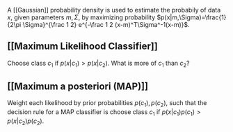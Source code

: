 A [[Gaussian]] probability density is used to estimate the probabily of data $x$, given parameters $m, \Sigma$, by maximizing probability $p(x|m,\Sigma)=\frac{1}{2\pi \Sigma}^{\frac 1 2} e^{-\frac 1 2 (x-m)^T\Sigma^-1(x-m)}$.  
## [[Maximum Likelihood Classifier]]
Choose class $c_1$ if $p(x|c_1)>p(x|c_2)$. 
What is more of $c_1$ than $c_2$? 
## [[Maximum a posteriori (MAP)]]
Weight each likelihood by prior probabilities $p(c_1), p(c_2)$, such that the decision rule for a MAP classifier is choose class $c_1$ if $p(x|c_1)p(c_1)>p(x|c_2)p(c_2)$. 